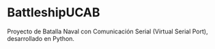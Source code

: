 # BattleshipUCAB

Proyecto de Batalla Naval con Comunicación Serial (Virtual Serial Port), desarrollado en Python.


